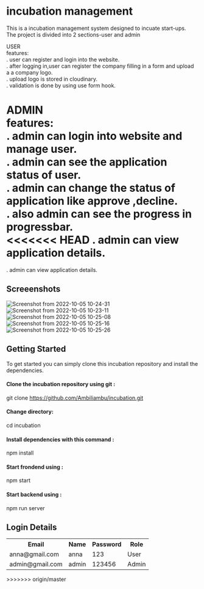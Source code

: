 # incubation management

This is a incubation management system designed  to incuate start-ups.<br/>
The project is divided into 2 sections-user and admin<br/>

USER<br/>
features:<br/>
. user can register and login into the website.<br/>
. after logging in,user can register the company filling in a form and upload a a company logo.<br/>
. upload logo is stored in cloudinary.<br/>
. validation is done by using use form hook.<br/>

ADMIN<br/>
features:<br/>
. admin can login into website and manage user.<br/>
. admin can see the application status of user.<br/>
. admin can change the status of application like approve ,decline.<br/>
. also admin can see the progress in progressbar.<br/>
<<<<<<< HEAD
. admin can view application details.<br/>
=======
. admin can view application details.<br/>

## Screeenshots
![Screenshot from 2022-10-05 10-24-31](https://user-images.githubusercontent.com/99420180/193984464-1372c3ef-e309-4367-8315-baf68bdd7e8f.png)
![Screenshot from 2022-10-05 10-23-11](https://user-images.githubusercontent.com/99420180/193984646-ac9ed2a4-6f45-4015-8ac9-4530198aa121.png)
![Screenshot from 2022-10-05 10-25-08](https://user-images.githubusercontent.com/99420180/193984682-5d650334-b0e9-4cbd-be58-8230f17ab81c.png)
![Screenshot from 2022-10-05 10-25-16](https://user-images.githubusercontent.com/99420180/193984706-7be2bea5-c4eb-4a03-a3cf-864ea4eeada2.png)
![Screenshot from 2022-10-05 10-25-26](https://user-images.githubusercontent.com/99420180/193984721-65085670-bc4a-4aa3-a271-f7bf55b03e56.png)

## Getting Started

To get started you can simply clone this incubation repository and  install the dependencies.
 
 #### Clone the incubation repository using git :<br/>
 
 git clone https://github.com/Ambiliambu/incubation.git </h6><br/>
 
 #### Change directory:
 
 cd  incubation <br/>

#### Install dependencies with this command :<br/>
 
 npm install <br/>
 
 #### Start frondend using :<br/>
 
 npm start
 
  #### Start backend using :<br/>
  
  npm run server
  
  
  ## Login Details
  
  <table>
  <tr>
    <th>Email</th>
    <th>Name</th>
    <th>Password</th>
    <th>Role</th>
    
  
  </tr>
  <tr>
  <td>anna@gmail.com</td>
  <td>anna</td>
  <td>123</td>
  <td>User</td>
  </tr>
   <tr>
  <td>admin@gmail.com</td>
  <td>admin</td>
  <td>123456</td>
  <td>Admin</td>
  </tr>
  

</table>
>>>>>>> origin/master
